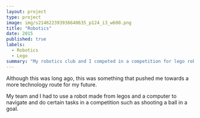 ```yaml
---
layout: project
type: project
image: img/s214622393936640635_p124_i3_w600.png
title: "Robotics"
date: 2015
published: true
labels:
  - Robotics
  - Lego
summary: "My robotics club and I competed in a competition for lego robotics in which the robot has to do a specific set of tasks that we programmed it to do."
---
```


Although this was long ago, this was something that pushed me towards a more technology route for my future.

My team and I had to use a robot made from legos and a computer to navigate and do certain tasks in a competition such as shooting a ball in a goal.
